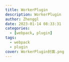 ```yaml
---
title: WorkerPlugin
description: WorkerPlugin
author: Zhenggl
date: 2023-01-14 08:33:31
categories:
  - [webpack, plugin]
tags:
  - webpack
  - plugin
cover: WorkerPlugin封面.png
---
```


